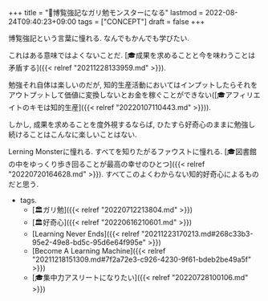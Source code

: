 +++
title = "🦊博覧強記なガリ勉モンスターになる"
lastmod = 2022-08-24T09:40:23+09:00
tags = ["CONCEPT"]
draft = false
+++

博覧強記という言葉に憧れる. なんでもかんでも学びたい.

これはある意味ではよくないことだ. [🎓成果を求めることと今を味わうことは矛盾する]({{< relref "20211228133959.md" >}}).

勉強それ自体は楽しいのだが, 知的生産活動においてはインプットしたらそれをアウトプットして価値に変換しないとお金を稼ぐことができない([🎓アフィリエイトのキモは知的生産]({{< relref "20220107110443.md" >}})).

しかし, 成果を求めることを度外視するならば, ひたすら好奇心のままに勉強し続けることはこんなに楽しいことはない.

Lerning Monsterに憧れる. すべてを知りたがるファウストに憧れる. [🎓図書館の中をゆっくり歩き回ることが最高の幸せのひとつ]({{< relref "20220720164628.md" >}}). すべてこのよくわからない知的好奇心によるものだと思う.

-   tags.
    -   [🏛ガリ勉]({{< relref "20220712213804.md" >}})
    -   [🏛好奇心]({{< relref "20220616210601.md" >}})
    -   [Learning Never Ends]({{< relref "20211223170213.md#268c33b3-95e2-49e8-bd5c-95d6e64f995e" >}})
    -   [Become A Learning Machine]({{< relref "20211218151309.md#7f2a72e3-c926-4230-9f61-bdeb2be49a5f" >}})
    -   [🎓集中力アスリートになりたい]({{< relref "20220728100106.md" >}})

